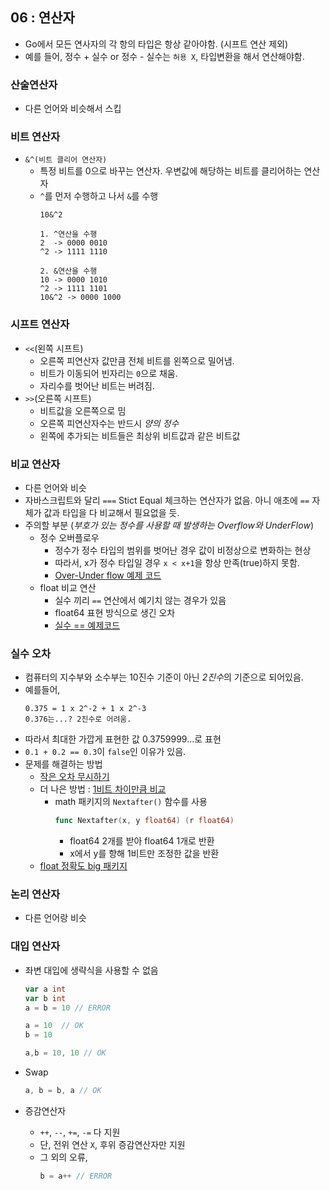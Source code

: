 ## 06 : 연산자
- Go에서 모든 연사자의 각 항의 타입은 항상 같아야함. (시프트 연산 제외)
- 예를 들어, 정수 + 실수 or 정수 - 실수는 `허용 X`, 타입변환을 해서 연산해야함.

### 산술연산자
- 다른 언어와 비슷해서 스킵

### 비트 연산자
- `&^(비트 클리어 연산자)`
  - 특정 비트를 0으로 바꾸는 연산자. 우변값에 해당하는 비트를 클리어하는 연산자
  - `^`를 먼저 수행하고 나서 `&`를 수행
    ```
    10&^2

    1. ^연산을 수행
    2  -> 0000 0010
    ^2 -> 1111 1110

    2. &연산을 수행
    10 -> 0000 1010
    ^2 -> 1111 1101
    10&^2 -> 0000 1000
    ```

### 시프트 연산자
- `<<`(왼쪽 시프트)
  - 오른쪽 피연산자 값만큼 전체 비트를 왼쪽으로 밀어냄.
  - 비트가 이동되어 빈자리는 `0`으로 채움.
  - 자리수를 벗어난 비트는 버려짐.
- `>>`(오른쪽 시프트)
  - 비트값을 오른쪽으로 밈
  - 오른쪽 피연산자수는 반드시 *양의 정수*
  - 왼쪽에 추가되는 비트들은 최상위 비트값과 같은 비트값

### 비교 연산자
- 다른 언어와 비슷
- 자바스크립트와 달리 `===` Stict Equal 체크하는 연산자가 없음. 아니 애초에 `==` 자체가 값과 타입을 다 비교해서 필요없을 듯.
- 주의할 부분 (*부호가 있는 정수를 사용할 때 발생하는 Overflow와 UnderFlow*)
  - 정수 오버플로우
    - 정수가 정수 타입의 범위를 벗어난 경우 값이 비정상으로 변화하는 현상
    - 따라서, x가 정수 타입일 경우 `x < x+1`을 항상 만족(true)하지 못함.
    - [Over-Under flow 예제 코드](integer_flow.go)
  - float 비교 연산
    - 실수 끼리 `==` 연산에서 예기치 않는 경우가 있음
    - float64 표현 방식으로 생긴 오차
    - [실수 == 예제코드](float_equal_unexpected.go)

### 실수 오차
- 컴퓨터의 지수부와 소수부는 10진수 기준이 아닌 *2진수*의 기준으로 되어있음.
- 예를들어,
  ```
  0.375 = 1 x 2^-2 + 1 x 2^-3
  0.376는...? 2진수로 어려움.
  ```
- 따라서 최대한 가깝게 표현한 값 0.3759999...로 표현
- `0.1 + 0.2 == 0.3`이 `false`인 이유가 있음.
- 문제를 해결하는 방법
  - [작은 오차 무시하기](dismiss_small.go)
  - 더 나은 방법 : [1비트 차이만큼 비교](nextafter.go)
    - math 패키지의 `Nextafter()` 함수를 사용
      ```Go
      func Nextafter(x, y float64) (r float64)
      ```
      - float64 2개를 받아 float64 1개로 반환
      - x에서 y를 향해 1비트만 조정한 값을 반환
  - [float 정확도 big 패키지](big.go)

### 논리 연산자
- 다른 언어랑 비슷

### 대입 연산자
- 좌변 대입에 생략식을 사용할 수 없음
  ```Go
  var a int
  var b int
  a = b = 10 // ERROR

  a = 10  // OK
  b = 10

  a,b = 10, 10 // OK
  ```
- Swap
  ```go
  a, b = b, a // OK
  ```

- 증감연산자
  - `++`, `--`, `+=`, `-=` 다 지원
  - 단, 전위 연산 `X`, 후위 증감연산자만 지원
  - 그 외의 오류,
    ```Go
    b = a++ // ERROR
    ```

